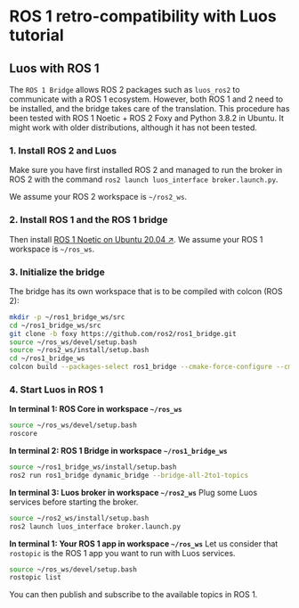 # ROS 1 retro-compatibility with Luos tutorial

## Luos with ROS 1

The `ROS 1 Bridge` allows ROS 2 packages such as `luos_ros2` to communicate with a ROS 1 ecosystem. However, both ROS 1 and 2 need to be installed, and the bridge takes care of the translation.
This procedure has been tested with ROS 1 Noetic + ROS 2 Foxy and Python 3.8.2 in Ubuntu. It might work with older distributions, although it has not been tested.

### 1. Install ROS 2 and Luos

Make sure you have first installed ROS 2 and managed to run the broker in ROS 2 with the command `ros2 launch luos_interface broker.launch.py`.

We assume your ROS 2 workspace is `~/ros2_ws`.

### 2. Install ROS 1 and the ROS 1 bridge

Then install <a href="http://wiki.ros.org/noetic/Installation/Ubuntu" target="_blank">ROS 1 Noetic on Ubuntu 20.04 &#8599;</a>.
We assume your ROS 1 workspace is `~/ros_ws`.

### 3. Initialize the bridge

The bridge has its own workspace that is to be compiled with colcon (ROS 2):
```bash
mkdir -p ~/ros1_bridge_ws/src
cd ~/ros1_bridge_ws/src
git clone -b foxy https://github.com/ros2/ros1_bridge.git
source ~/ros_ws/devel/setup.bash
source ~/ros2_ws/install/setup.bash
cd ~/ros1_bridge_ws
colcon build --packages-select ros1_bridge --cmake-force-configure --cmake-args -DBUILD_TESTING=FALSE
```

### 4. Start Luos in ROS 1
**In terminal 1: ROS Core in workspace `~/ros_ws`**
```bash
source ~/ros_ws/devel/setup.bash
roscore
```

**In terminal 2: ROS 1 Bridge in workspace `~/ros1_bridge_ws`**
```bash
source ~/ros1_bridge_ws/install/setup.bash
ros2 run ros1_bridge dynamic_bridge --bridge-all-2to1-topics
```

**In terminal 3: Luos broker in workspace `~/ros2_ws`**
Plug some Luos services before starting the broker.
```bash
source ~/ros2_ws/install/setup.bash
ros2 launch luos_interface broker.launch.py
```

**In terminal 1: Your ROS 1 app in workspace `~/ros_ws`**
Let us consider that `rostopic` is the ROS 1 app you want to run with Luos services.
```bash
source ~/ros_ws/devel/setup.bash
rostopic list
```
You can then publish and subscribe to the available topics in ROS 1.
